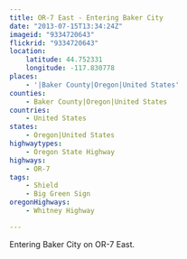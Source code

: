 ```yaml
---
title: OR-7 East - Entering Baker City
date: "2013-07-15T13:34:24Z"
imageid: "9334720643"
flickrid: "9334720643"
location:
    latitude: 44.752331
    longitude: -117.830778
places:
    - '|Baker County|Oregon|United States'
counties:
    - Baker County|Oregon|United States
countries:
    - United States
states:
    - Oregon|United States
highwaytypes:
    - Oregon State Highway
highways:
    - OR-7
tags:
    - Shield
    - Big Green Sign
oregonHighways:
    - Whitney Highway

---
```

Entering Baker City on OR-7 East.